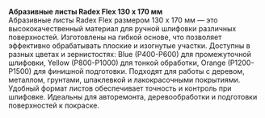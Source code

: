 **Абразивные листы Radex Flex 130 х 170 мм**  
Абразивные листы Radex Flex размером 130 х 170 мм — это высококачественный материал для ручной шлифовки различных поверхностей. Изготовлены на гибкой основе, что позволяет эффективно обрабатывать плоские и изогнутые участки. Доступны в разных цветах и зернистостях: Blue (P400-P600) для промежуточной шлифовки, Yellow (P800-P1000) для тонкой обработки, Orange (P1200-P1500) для финишной подготовки. Подходят для работы с деревом, металлом, грунтами, шпаклевкой и лакокрасочными покрытиями. Удобный формат листов обеспечивает точность и контроль при шлифовке. Идеальны для авторемонта, деревообработки и подготовки поверхностей к покраске.


